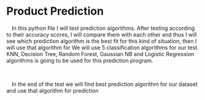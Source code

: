 # Product Prediction

<p>&emsp;In this python file I will test prediction algorithms. After testing according to their accuracy scores, I will compare them with each other and thus I will see which prediction algorithm is the best fit for this kind of situation, then I will use that algorithm for  We will use 5 classification algorithms for our test. KNN, Decision Tree, Random Forest, Gaussian NB and Logistic Regression algorithms is going to be used for this prediction program.</p>
<br>  
<p>&emsp;In the end of the test we will find best prediction algorithm for our dataset and use that algorithm for prediction</p>
